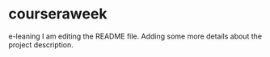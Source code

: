 # courseraweek
e-leaning
I am editing the README file. Adding some more details about the project description.


